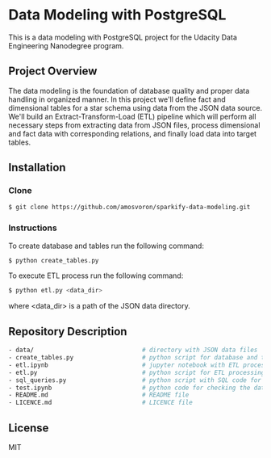 # Data Modeling with PostgreSQL
This is a data modeling with PostgreSQL project for the Udacity Data Engineering Nanodegree program.

## Project Overview
The data modeling is the foundation of database quality and proper data handling in organized manner. In this project we'll define fact and dimensional tables for a star schema using data from the JSON data source. We'll build an Extract-Transform-Load (ETL) pipeline which will perform all necessary steps from extracting data from JSON files, process dimensional and fact data with corresponding relations, and finally load data into target tables.   

## Installation
### Clone
```sh
$ git clone https://github.com/amosvoron/sparkify-data-modeling.git
```

### Instructions
To create database and tables run the following command:
```sh
$ python create_tables.py
```

To execute ETL process run the following command:
```sh
$ python etl.py <data_dir>
```

where \<data_dir\> is a path of the JSON data directory.

## Repository Description

```sh
- data/                              # directory with JSON data files                    
- create_tables.py                   # python script for database and table creation 
- etl.ipynb                          # jupyter notebook with ETL processing code 
- etl.py                             # python script for ETL processing
- sql_queries.py                     # python script with SQL code for table creation, inserts, and checks
- test.ipynb                         # python code for checking the database content
- README.md                          # README file
- LICENCE.md                         # LICENCE file
```

## License

MIT